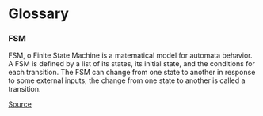 # Glossary

### FSM

FSM, o Finite State Machine is a matematical model for automata behavior. A FSM is defined by a list of its states, its initial state, and the conditions for each transition. The FSM can change from one state to another in response to some external inputs; the change from one state to another is called a transition. 

[Source](https://en.wikipedia.org/wiki/Finite-state_machine)